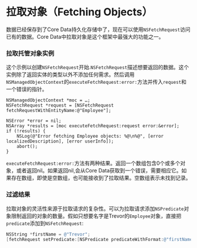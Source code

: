 # 拉取对象（Fetching Objects）
数据已经保存到了Core Data持久化存储中了，现在可以使用`NSFetchRequest`访问已有的数据。Core Data中拉取对象是这个框架中最强大的功能之一。

### 拉取托管对象实例
这个示例以创建`NSFetchRequest`开始.`NSFetchRequest`描述想要返回的数据。这个实例除了返回实体的类型以外不添加任何需求。然后调用`NSManagedObjectContext`的`executeFetchRequest:error:`方法并传入`request`和一个错误的指针。
```
NSManagedObjectContext *moc = …;
NSFetchRequest *request = [NSFetchRequest fetchRequestWithEntityName:@"Employee"];
 
NSError *error = nil;
NSArray *results = [moc executeFetchRequest:request error:&error];
if (!results) {
    NSLog(@"Error fetching Employee objects: %@\n%@", [error localizedDescription], [error userInfo]);
    abort();
}
```

`executeFetchRequest:error:`方法有两种结果。返回一个数组包含0个或多个对象，或者返回nil。如果返回nil,会从Core Data获取到一个错误，需要相应它。如果存在数组，即使是空数组，也可能接收到了拉取结果。空数组表示未找到记录。

### 过滤结果
拉取对象的灵活性来源于拉取请求的复杂性。可以为拉取请求添加`NSPredicate`对象限制返回的对象的数量。假如只想要名字是Trevor的`Employee`对象，直接把`predicate`添加到`NSFetchRequest`:

```objective-c
NSString *firstName = @"Trevor";
[fetchRequest setPredicate:[NSPredicate predicateWithFormat:@"firstName == %@", firstName]];
```

